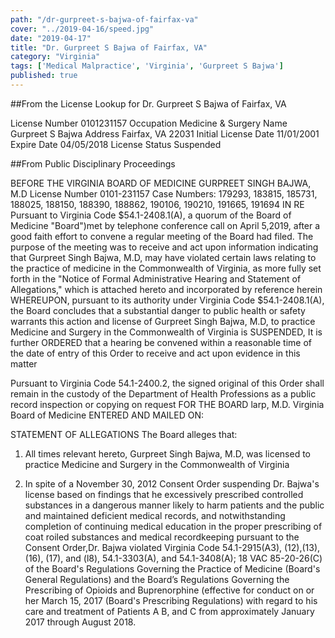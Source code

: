 ```yaml
---
path: "/dr-gurpreet-s-bajwa-of-fairfax-va"
cover: "../2019-04-16/speed.jpg"
date: "2019-04-17"
title: "Dr. Gurpreet S Bajwa of Fairfax, VA"
category: "Virginia"
tags: ['Medical Malpractice', 'Virginia', 'Gurpreet S Bajwa']
published: true
---
```


##From the License Lookup for Dr. Gurpreet S Bajwa of Fairfax, VA

License Number	0101231157
Occupation	Medicine & Surgery
Name	Gurpreet S Bajwa
Address	Fairfax, VA 22031
Initial License Date	11/01/2001
Expire Date	04/05/2018
License Status	Suspended

##From Public Disciplinary Proceedings

BEFORE THE VIRGINIA BOARD OF MEDICINE
GURPREET SINGH BAJWA, M.D
License Number 0101-231157
Case Numbers: 179293, 183815, 185731, 188025, 188150, 188390, 188862, 190106,
190210, 191665, 191694
IN RE
Pursuant to Virginia Code $54.1-2408.1(A), a quorum of the Board of Medicine "Board")met by telephone conference call on April 5,2019, after a good faith effort to convene a regular meeting of the Board had filed. The purpose of the meeting was to receive and act upon information indicating that Gurpreet Singh Bajwa, M.D, may have violated certain laws relating to the practice of medicine in the Commonwealth of Virginia, as more fully set forth in the "Notice of Formal Administrative Hearing and Statement of Allegations," which is attached hereto and incorporated by reference herein
WHEREUPON, pursuant to its authority under Virginia Code $54.1-2408.1(A), the Board concludes that a substantial danger to public health or safety warrants this action and license of Gurpreet Singh Bajwa, M.D, to practice Medicine and Surgery in the Commonwealth of Virginia is SUSPENDED, It is further ORDERED that a hearing be convened within a reasonable time of the date of entry of this Order to receive and act upon evidence in this matter

Pursuant to Virginia Code 54.1-2400.2, the signed original of this Order shall remain in the
custody of the Department of Health Professions as a public record
inspection or copying on request
FOR THE BOARD
larp, M.D.
Virginia Board of Medicine
ENTERED AND MAILED ON:

STATEMENT OF ALLEGATIONS
The Board alleges that:

1. All times relevant hereto, Gurpreet Singh Bajwa, M.D, was licensed to practice
Medicine and Surgery in the Commonwealth of Virginia

2. In spite of a November 30, 2012 Consent Order suspending Dr. Bajwa's license based on findings that he excessively prescribed controlled substances in a dangerous manner likely to harm patients and the public and maintained deficient medical records, and notwithstanding  completion of continuing medical education in the proper prescribing of coat roiled substances and medical recordkeeping pursuant to the Consent Order,Dr. Bajwa violated Virginia Code 54.1-2915(A3), (12),(13), (16), (17), and (l8), 54.1-3303(A), and 54.1-3408(A); 18 VAC 85-20-26(C) of the Board's
Regulations Governing the Practice of Medicine (Board's General Regulations) and the Board’s
Regulations Governing the Prescribing of Opioids and Buprenorphine (effective for conduct on or her March 15, 2017 (Board's Prescribing Regulations) with regard to his care and treatment of Patients A B, and C from approximately January 2017 through August 2018. 
